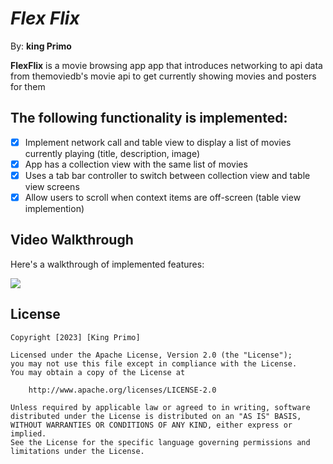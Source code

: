 # *Flex Flix*

By: **king Primo**

**FlexFlix** is a movie browsing app app that introduces networking to api data from themoviedb's movie api to get currently showing movies and posters for them

## The following functionality is implemented:

- [x] Implement network call and table view to display a list of movies currently playing (title, description, image)
- [x] App has a collection view with the same list of movies
- [x] Uses a tab bar controller to switch between collection view and table view screens
- [x] Allow users to scroll when context items are off-screen (table view implemention)

## Video Walkthrough

Here's a walkthrough of implemented features:

<div>
    <a href="https://www.loom.com/share/f9579c2361a444c09fdb87a2e9792af0">
    </a>
    <a href="https://www.loom.com/share/f9579c2361a444c09fdb87a2e9792af0">
      <img style="max-width:300px;" src="https://cdn.loom.com/sessions/thumbnails/f9579c2361a444c09fdb87a2e9792af0-with-play.gif">
    </a>
  </div>

## License

    Copyright [2023] [King Primo]

    Licensed under the Apache License, Version 2.0 (the "License");
    you may not use this file except in compliance with the License.
    You may obtain a copy of the License at

        http://www.apache.org/licenses/LICENSE-2.0

    Unless required by applicable law or agreed to in writing, software
    distributed under the License is distributed on an "AS IS" BASIS,
    WITHOUT WARRANTIES OR CONDITIONS OF ANY KIND, either express or implied.
    See the License for the specific language governing permissions and
    limitations under the License.

